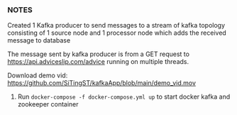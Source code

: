 ### NOTES 

Created 1 Kafka producer to send messages to a stream of kafka  topology consisting of 1 source node and 1 processor node which adds the received message to database 

The message sent by kafka producer is from a GET request to https://api.adviceslip.com/advice running on multiple threads.

Download demo vid:
https://github.com/SiTingST/kafkaApp/blob/main/demo_vid.mov

1. Run `docker-compose -f docker-compose.yml up` to start docker kafka and zookeeper container 





